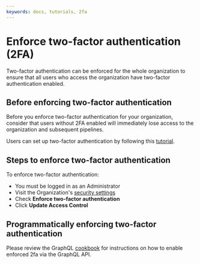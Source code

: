 ```yaml
---
keywords: docs, tutorials, 2fa
---
```


# Enforce two-factor authentication (2FA)

Two-factor authentication can be enforced for the whole organization to ensure
that all users who access the organization have two-factor authentication enabled.

## Before enforcing two-factor authentication

Before you enforce two-factor authentication for your organization, consider
that users without 2FA enabled will immediately lose access to the organization
and subsequent pipelines.

Users can set up two-factor authentication by following this [tutorial].

## Steps to enforce two-factor authentication

To enforce two-factor authentication:

- You must be logged in as an Administrator
- Visit the Organization's [security settings]
- Check **Enforce two-factor authentication**
- Click **Update Access Control**

## Programmatically enforcing two-factor authentication

Please review the GraphQL [cookbook] for instructions on how to enable
enforced 2fa via the GraphQL API.

[cookbook]: </docs/apis/graphql/cookbooks/organizations#enforce-two-factor-authentication-2fa-for-your-organization>
[security settings]: <https://buildkite.com/organizations/~/security>
[tutorial]: </docs/tutorials/2fa>
